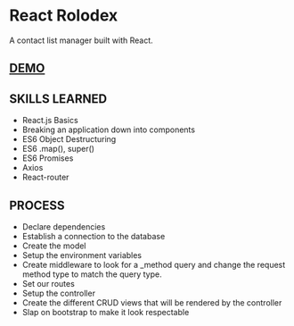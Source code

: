 # React Rolodex

A contact list manager built with React.

## [DEMO](https://react-contact-list.herokuapp.com/)

## SKILLS LEARNED

* React.js Basics
* Breaking an application down into components
* ES6 Object Destructuring
* ES6 .map(), super()
* ES6 Promises
* Axios
* React-router

## PROCESS

* Declare dependencies
* Establish a connection to the database
* Create the model
* Setup the environment variables
* Create middleware to look for a _method query and change the request method type to match the query type.
* Set our routes
* Setup the controller
* Create the different CRUD views that will be rendered by the controller
* Slap on bootstrap to make it look respectable
